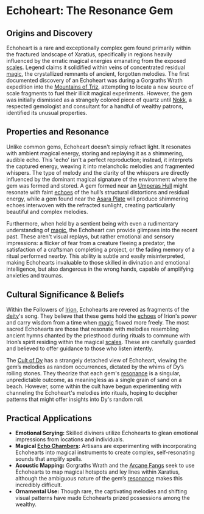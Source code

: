 # Echoheart: The Resonance Gem

## Origins and Discovery

Echoheart is a rare and exceptionally complex gem found primarily within the fractured landscape of Xaratius, specifically in regions heavily influenced by the erratic magical energies emanating from the exposed [scales](/geography/landmark/scale.md). Legend claims it solidified within veins of concentrated residual [magic](/structure/mechanic/magic.md), the crystallized remnants of ancient, forgotten melodies. The first documented discovery of an Echoheart was during a Gorgraths Wrath expedition into the [Mountains of Triz](/geography/region/mountains-of-triz.md), attempting to locate a new source of scale fragments to fuel their illicit magical experiments. However, the gem was initially dismissed as a strangely colored piece of quartz until [Nokk](/being/character/nokk.md), a respected gemologist and consultant for a handful of wealthy patrons, identified its unusual properties.

## Properties and Resonance

Unlike common gems, Echoheart doesn't simply refract light. It resonates with ambient magical energy, storing and replaying it as a shimmering, audible echo. This 'echo' isn't a perfect reproduction; instead, it interprets the captured energy, weaving it into melancholic melodies and fragmented whispers. The type of melody and the clarity of the whispers are directly influenced by the dominant magical signature of the environment where the gem was formed and stored. A gem formed near an [Umperas Hull](/geography/scale/umperas-hull.md) might resonate with faint [echoes](/raw/20250501/soul/echoes.md) of the hull’s structural distortions and residual energy, while a gem found near the [Asara Plate](/geography/scale/asara-plate.md) will produce shimmering echoes interwoven with the refracted sunlight, creating particularly beautiful and complex melodies.   

Furthermore, when held by a sentient being with even a rudimentary understanding of [magic](/structure/mechanic/magic.md), the Echoheart can provide glimpses into the recent past. These aren't visual replays, but rather emotional and sensory impressions: a flicker of fear from a creature fleeing a predator, the satisfaction of a craftsman completing a project, or the fading memory of a ritual performed nearby. This ability is subtle and easily misinterpreted, making Echohearts invaluable to those skilled in divination and emotional intelligence, but also dangerous in the wrong hands, capable of amplifying anxieties and traumas.

## Cultural Significance & Beliefs

Within the Followers of [Irion](/being/deity/irion.md), Echohearts are revered as fragments of the [deity](/structure/mechanic/deity.md)'s song. They believe that these gems hold the [echoes](/raw/20250501/soul/echoes.md) of Irion's power and carry wisdom from a time when [magic](/structure/mechanic/magic.md) flowed more freely.  The most sacred Echohearts are those that resonate with melodies resembling ancient hymns chanted by the priesthood during rituals to commune with Irion’s spirit residing within the magical [scales](/geography/landmark/scale.md).  These are carefully guarded and believed to offer guidance to those who listen intently.

The [Cult of Dy](/structure/society/factions/cult-of-dy.md) has a strangely detached view of Echoheart, viewing the gem’s melodies as random occurrences, dictated by the whims of Dy’s rolling stones. They theorize that each gem's [resonance](/raw/20250501/resonance/resonance.md) is a singular, unpredictable outcome, as meaningless as a single grain of sand on a beach. However, some within the cult have begun experimenting with channeling the Echoheart's melodies into rituals, hoping to decipher patterns that might offer insights into Dy's random roll.

## Practical Applications

*   **Emotional Scrying:** Skilled diviners utilize Echohearts to glean emotional impressions from locations and individuals.
*   **Magical [Echo Chambers](/raw/20250501/the-dense/echo-chambers.md):**  Artisans are experimenting with incorporating Echohearts into magical instruments to create complex, self-resonating sounds that amplify spells. 
*   **Acoustic Mapping:** Gorgraths Wrath and the [Arcane Fangs](/structure/society/factions/arcane-fangs.md) seek to use Echohearts to map magical hotspots and ley lines within Xaratius, although the ambiguous nature of the gem’s [resonance](/raw/20250501/resonance/resonance.md) makes this incredibly difficult.
*   **Ornamental Use:** Though rare, the captivating melodies and shifting visual patterns have made Echohearts prized possessions among the wealthy.
